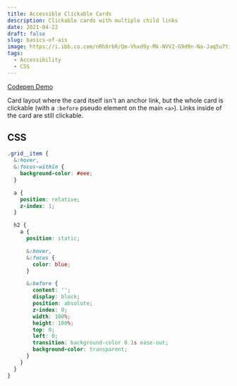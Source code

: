 ```yaml
---
title: Accessible Clickable Cards
description: Clickable cards with multiple child links
date: 2021-04-22
draft: false
slug: basics-of-ais
image: https://i.ibb.co.com/nRh0rbR/Qm-Vhxd9y-Mk-NVV2-G9d9n-Na-Jaq5u7tii8-W9-Fwu-YPeizkszb-U-auto-format-w-1500.png
tags:
  - Accessibility
  - CSS
---
```


[Codepen Demo](https://codepen.io/bchiang7/pen/xxRBvgd?editors=1100)

Card layout where the card itself isn't an anchor link, but the whole card is clickable (with a `:before` pseudo element on the main `<a>`). Links inside of the card are still clickable.

## CSS

```css
.grid__item {
  &:hover,
  &:focus-within {
    background-color: #eee;
  }

  a {
    position: relative;
    z-index: 1;
  }

  h2 {
    a {
      position: static;

      &:hover,
      &:focus {
        color: blue;
      }

      &:before {
        content: '';
        display: block;
        position: absolute;
        z-index: 0;
        width: 100%;
        height: 100%;
        top: 0;
        left: 0;
        transition: background-color 0.1s ease-out;
        background-color: transparent;
      }
    }
  }
}
```
